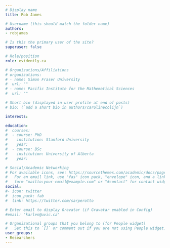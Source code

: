 ```yaml
---
# Display name
title: Rob James

# Username (this should match the folder name)
authors:
- robjames

# Is this the primary user of the site?
superuser: false

# Role/position
role: evidently.ca

# Organizations/Affiliations
# organizations:
# - name: Simon Fraser University
#  url: ""
# - name: Pacific Institute for the Mathematical Sciences
#  url: ""

# Short bio (displayed in user profile at end of posts)
# bio: (`add a short bio in authors/carolinecolijn`)

interests:

education:
#  courses:
#  - course: PhD
#    institution: Stanford University
#    year: 
#  - course: BSc
#    institution: University of Alberta
#    year: 

# Social/Academic Networking
# For available icons, see: https://sourcethemes.com/academic/docs/page-builder/#icons
#   For an email link, use "fas" icon pack, "envelope" icon, and a link in the
#   form "mailto:your-email@example.com" or "#contact" for contact widget.
social:
#- icon: twitter
#  icon_pack: fab
#  link: https://twitter.com/sarperotto

# Enter email to display Gravatar (if Gravatar enabled in Config)
#email: "karlen@uvic.ca"

# Organizational groups that you belong to (for People widget)
#   Set this to `[]` or comment out if you are not using People widget.
user_groups:
- Researchers 
---
```




